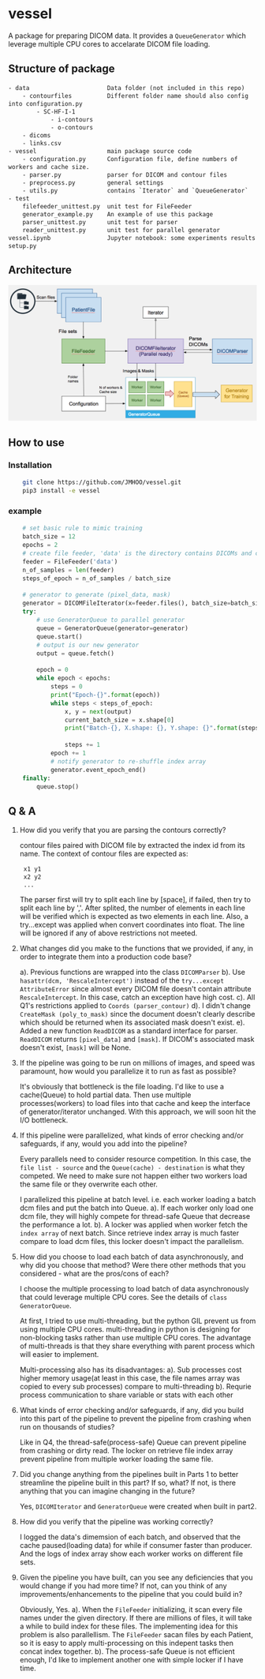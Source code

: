 # vessel

A package for preparing DICOM data. It provides a `QueueGenerator` which leverage multiple CPU cores to accelarate DICOM file loading.

## Structure of package
    - data                      Data folder (not included in this repo)
        - contourfiles          Different folder name should also config into configuration.py
            - SC-HF-I-1
                - i-contours
                - o-contours
        - dicoms
        - links.csv
    - vessel                    main package source code
        - configuration.py      Configuration file, define numbers of workers and cache size.
        - parser.py             parser for DICOM and contour files
        - preprocess.py         general settings
        - utils.py              contains `Iterator` and `QueueGenerator`
    - test
        filefeeder_unittest.py  unit test for FileFeeder
        generator_example.py    An example of use this package
        parser_unittest.py      unit test for parser
        reader_unittest.py      unit test for parallel generator
    vessel.ipynb                Jupyter notebook: some experiments results
    setup.py
    

## Architecture
![arch](media/architecture.png)

## How to use
### Installation
```bash
    git clone https://github.com/JMHOO/vessel.git
    pip3 install -e vessel
```  

### example
```python
    # set basic rule to mimic training
    batch_size = 12
    epochs = 2
    # create file feeder, 'data' is the directory contains DICOMs and contours
    feeder = FileFeeder('data')
    n_of_samples = len(feeder)
    steps_of_epoch = n_of_samples / batch_size

    # generator to generate (pixel_data, mask)
    generator = DICOMFileIterator(x=feeder.files(), batch_size=batch_size)
    try:
        # use GeneratorQueue to parallel generator
        queue = GeneratorQueue(generator=generator)
        queue.start()
        # output is our new generator
        output = queue.fetch()

        epoch = 0
        while epoch < epochs:
            steps = 0
            print("Epoch-{}".format(epoch))
            while steps < steps_of_epoch:
                x, y = next(output)
                current_batch_size = x.shape[0]
                print("Batch-{}, X.shape: {}, Y.shape: {}".format(steps, x.shape, y.shape))

                steps += 1
            epoch += 1
            # notify generator to re-shuffle index array
            generator.event_epoch_end()
    finally:
        queue.stop()
```
## Q & A
1. How did you verify that you are parsing the contours correctly?

    contour files paired with DICOM file by extracted the index id from its name. 
    The context of contour files are expected as:
        
        x1 y1
        x2 y2
        ...

    The parser first will try to split each line by [space], if failed, then try to split each line by ','. After splited, the number of elements in each line will be verified which is expected as two elements in each line. Also, a try...except was applied when convert coordinates into float.
    The line will be ignored if any of above restrictions not meeted.

2. What changes did you make to the functions that we provided, if any, in order to integrate them into a production code base?

    a). Previous functions are wrapped into the class `DICOMParser`
    b). Use `hasattr(dcm, 'RescaleIntercept')` instead of the `try...except AttributeError` since almost every DICOM file doesn't contain attribute `RescaleIntercept`. In this case, catch an exception have high cost. 
    c). All Q1's restrictions applied to `Coords (parser_contour)`
    d). I didn't change `CreateMask (poly_to_mask)` since the document doesn't clearly describe which should be returned when its associated mask doesn't exist. 
    e). Added a new function `ReadDICOM` as a standard interface for parser. `ReadDICOM` returns `[pixel_data]` and `[mask]`. If DICOM's associated mask doesn't exist, `[mask]` will be None. 

3. If the pipeline was going to be run on millions of images, and speed was paramount, how would you parallelize it to run as fast as possible?

    It's obviously that bottleneck is the file loading. I'd like to use a cache(Queue) to hold partial data. Then use multiple processes(workers) to load files into that cache and keep the interface of generator/iterator unchanged. With this approach, we will soon hit the I/O bottleneck.

4. If this pipeline were parallelized, what kinds of error checking and/or safeguards, if any, would you add into the pipeline?

    Every parallels need to consider resource competition. In this case, the `file list - source` and the `Queue(cache) - destination` is what they competed. We need to make sure not happen either two workers load the same file or they overwrite each other.

    I parallelized this pipeline at batch level. i.e. each worker loading a batch dcm files and put the batch into Queue.
    a). If each worker only load one dcm file, they will highly compete for thread-safe Queue that decrease the performance a lot.
    b). A locker was applied when worker fetch the `index array` of next batch. Since retrieve index array is much faster compare to load dcm files, this locker doesn't impact the parallelism. 

5. How did you choose to load each batch of data asynchronously, and why did you choose that method? Were there other methods that you considered - what are the pros/cons of each?

    I choose the multiple processing to load batch of data asynchronously that could leverage multiple CPU cores. See the details of `class GeneratorQueue`.

    At first, I tried to use multi-threading, but the python GIL prevent us from using multiple CPU cores. multi-threading in python is designing for non-blocking tasks rather than use multiple CPU cores. The advantage of multi-threads is that they share everything with parent process which will easier to implement.

    Multi-processing also has its disadvantages: 
    a). Sub processes cost higher memory usage(at least in this case, the file names array was copied to every sub processes) compare to multi-threading
    b). Requrie process communication to share variable or stats with each other 


6. What kinds of error checking and/or safeguards, if any, did you build into this part of the pipeline to prevent the pipeline from crashing when run on thousands of studies?

    Like in Q4, the thread-safe(process-safe) Queue can prevent pipeline from crashing or dirty read. The locker on retrieve file index array prevent pipeline from multiple worker loading the same file.

5. Did you change anything from the pipelines built in Parts 1 to better streamline the pipeline built in this part? If so, what? If not, is there anything that you can imagine changing in the future?

    Yes, `DICOMIterator` and `GeneratorQueue` were created when built in part2.

6. How did you verify that the pipeline was working correctly?

    I logged the data's dimemsion of each batch, and observed that the cache paused(loading data) for while if consumer faster than producer. And the logs of index array show each worker works on different file sets. 

7. Given the pipeline you have built, can you see any deficiencies that you would change if you had more time? If not, can you think of any improvements/enhancements to the pipeline that you could build in?

    Obviously, Yes.
    a). When the `FileFeeder` initializing, it scan every file names under the given directory. If there are millions of files, it will take a while to build index for these files. The implementing idea for this problem is also parallellism. The `FileFeeder` sacan files by each Patient, so it is easy to apply multi-processing on this indepent tasks then concat index together.
    b). The process-safe Queue is not efficient enough, I'd like to implement another one with simple locker if I have time.